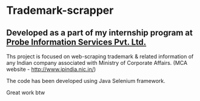 # Trademark-scrapper
## Developed as a part of my internship program at [Probe Information Services Pvt. Ltd.](https://probeinformation.com/)

Ths project is focused on web-scraping trademark &amp; related information of any Indian company associated with Ministry of Corporate Affairs.
(MCA website - http://www.ipindia.nic.in/)

The code has been developed using Java Selenium framework.

Great work btw
